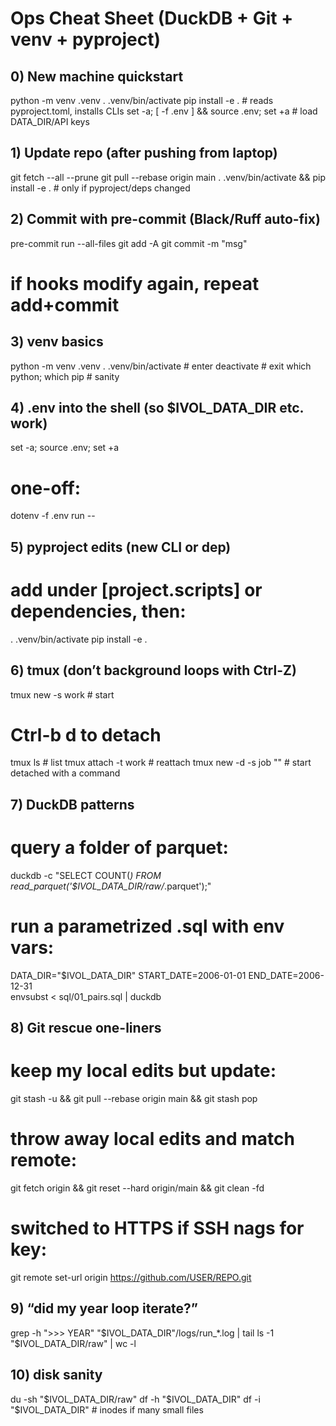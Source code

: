 # Ops Cheat Sheet (DuckDB + Git + venv + pyproject)

## 0) New machine quickstart
python -m venv .venv
. .venv/bin/activate
pip install -e .                    # reads pyproject.toml, installs CLIs
set -a; [ -f .env ] && source .env; set +a  # load DATA_DIR/API keys

## 1) Update repo (after pushing from laptop)
git fetch --all --prune
git pull --rebase origin main
. .venv/bin/activate && pip install -e .    # only if pyproject/deps changed

## 2) Commit with pre-commit (Black/Ruff auto-fix)
pre-commit run --all-files
git add -A
git commit -m "msg"
# if hooks modify again, repeat add+commit

## 3) venv basics
python -m venv .venv
. .venv/bin/activate      # enter
deactivate                # exit
which python; which pip   # sanity

## 4) .env into the shell (so $IVOL_DATA_DIR etc. work)
set -a; source .env; set +a
# one-off:
dotenv -f .env run -- <cmd>

## 5) pyproject edits (new CLI or dep)
# add under [project.scripts] or dependencies, then:
. .venv/bin/activate
pip install -e .

## 6) tmux (don’t background loops with Ctrl-Z)
tmux new -s work          # start
# Ctrl-b d to detach
tmux ls                   # list
tmux attach -t work       # reattach
tmux new -d -s job "<command>"  # start detached with a command

## 7) DuckDB patterns
# query a folder of parquet:
duckdb -c "SELECT COUNT(*) FROM read_parquet('$IVOL_DATA_DIR/raw/*.parquet');"

# run a parametrized .sql with env vars:
DATA_DIR="$IVOL_DATA_DIR" START_DATE=2006-01-01 END_DATE=2006-12-31 \
envsubst < sql/01_pairs.sql | duckdb

## 8) Git rescue one-liners
# keep my local edits but update:
git stash -u && git pull --rebase origin main && git stash pop

# throw away local edits and match remote:
git fetch origin && git reset --hard origin/main && git clean -fd

# switched to HTTPS if SSH nags for key:
git remote set-url origin https://github.com/USER/REPO.git

## 9) “did my year loop iterate?”
grep -h ">>> YEAR" "$IVOL_DATA_DIR"/logs/run_*.log | tail
ls -1 "$IVOL_DATA_DIR/raw" | wc -l

## 10) disk sanity
du -sh "$IVOL_DATA_DIR/raw"
df -h "$IVOL_DATA_DIR"
df -i "$IVOL_DATA_DIR"   # inodes if many small files
